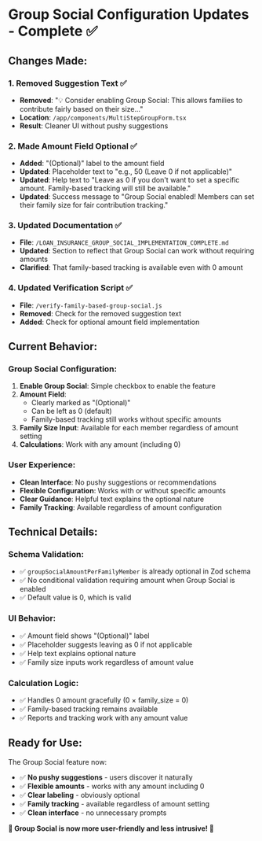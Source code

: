 # Group Social Configuration Updates - Complete ✅

## Changes Made:

### 1. **Removed Suggestion Text** ✅
- **Removed**: "💡 Consider enabling Group Social: This allows families to contribute fairly based on their size..."
- **Location**: `/app/components/MultiStepGroupForm.tsx`
- **Result**: Cleaner UI without pushy suggestions

### 2. **Made Amount Field Optional** ✅
- **Added**: "(Optional)" label to the amount field
- **Updated**: Placeholder text to "e.g., 50 (Leave 0 if not applicable)"
- **Updated**: Help text to "Leave as 0 if you don't want to set a specific amount. Family-based tracking will still be available."
- **Updated**: Success message to "Group Social enabled! Members can set their family size for fair contribution tracking."

### 3. **Updated Documentation** ✅
- **File**: `/LOAN_INSURANCE_GROUP_SOCIAL_IMPLEMENTATION_COMPLETE.md`
- **Updated**: Section to reflect that Group Social can work without requiring amounts
- **Clarified**: That family-based tracking is available even with 0 amount

### 4. **Updated Verification Script** ✅
- **File**: `/verify-family-based-group-social.js`
- **Removed**: Check for the removed suggestion text
- **Added**: Check for optional amount field implementation

## Current Behavior:

### **Group Social Configuration**:
1. **Enable Group Social**: Simple checkbox to enable the feature
2. **Amount Field**: 
   - Clearly marked as "(Optional)"
   - Can be left as 0 (default)
   - Family-based tracking still works without specific amounts
3. **Family Size Input**: Available for each member regardless of amount setting
4. **Calculations**: Work with any amount (including 0)

### **User Experience**:
- **Clean Interface**: No pushy suggestions or recommendations
- **Flexible Configuration**: Works with or without specific amounts
- **Clear Guidance**: Helpful text explains the optional nature
- **Family Tracking**: Available regardless of amount configuration

## Technical Details:

### **Schema Validation**:
- ✅ `groupSocialAmountPerFamilyMember` is already optional in Zod schema
- ✅ No conditional validation requiring amount when Group Social is enabled
- ✅ Default value is 0, which is valid

### **UI Behavior**:
- ✅ Amount field shows "(Optional)" label
- ✅ Placeholder suggests leaving as 0 if not applicable
- ✅ Help text explains optional nature
- ✅ Family size inputs work regardless of amount value

### **Calculation Logic**:
- ✅ Handles 0 amount gracefully (0 × family_size = 0)
- ✅ Family-based tracking remains available
- ✅ Reports and tracking work with any amount value

## Ready for Use:

The Group Social feature now:
- ✅ **No pushy suggestions** - users discover it naturally
- ✅ **Flexible amounts** - works with any amount including 0
- ✅ **Clear labeling** - obviously optional
- ✅ **Family tracking** - available regardless of amount setting
- ✅ **Clean interface** - no unnecessary prompts

**🎉 Group Social is now more user-friendly and less intrusive! 🎉**
